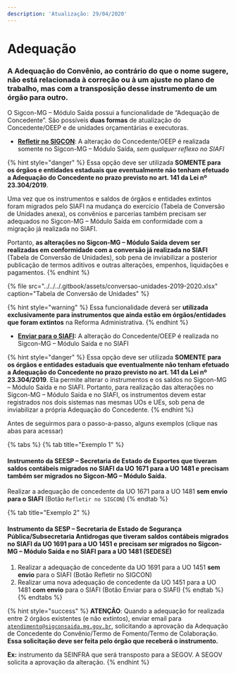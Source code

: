 ```yaml
---
description: 'Atualização: 29/04/2020'
---
```


# Adequação

### A Adequação do Convênio, ao contrário do que o nome sugere, não está relacionada à correção ou à um ajuste no plano de trabalho, mas com a transposição desse instrumento de um órgão para outro. 

 O Sigcon-MG – Módulo Saída possui a funcionalidade de “Adequação de Concedente”. São possíveis **duas formas** de atualização do Concedente/OEEP e de unidades orçamentárias e executoras.

*   [**Refletir no SIGCON**](refletir-no-sigcon.md): A alteração do Concedente/OEEP é realizada somente no Sigcon-MG – Módulo Saída, _sem qualquer reflexo no SIAFI_

{% hint style="danger" %}
Essa opção deve ser utilizada **SOMENTE para os órgãos e entidades estaduais que eventualmente não tenham efetuado a Adequação do Concedente no prazo previsto no art. 141 da Lei nº 23.304/2019**. 

Uma vez que os instrumentos e saldos de órgãos e entidades extintos foram migrados pelo SIAFI na mudança do exercício \(Tabela de Conversão de Unidades anexa\), os convênios e parcerias também precisam ser adequados no Sigcon-MG – Módulo Saída em conformidade com a migração já realizada no SIAFI. 

Portanto, **as alterações no Sigcon-MG – Módulo Saída devem ser realizadas em conformidade com a conversão já realizada no SIAFI** \(Tabela de Conversão de Unidades\), sob pena de inviabilizar a posterior publicação de termos aditivos e outras alterações, empenhos, liquidações e pagamentos.
{% endhint %}

{% file src="../../../.gitbook/assets/conversao-unidades-2019-2020.xlsx" caption="Tabela de Conversão de Unidades" %}

{% hint style="warning" %}
 Essa funcionalidade deverá ser **utilizada exclusivamente para instrumentos que ainda estão em órgãos/entidades que foram extintos** na Reforma Administrativa.
{% endhint %}

*   [**Enviar para o SIAFI**](enviar-para-o-siafi.md)**:** A alteração do Concedente/OEEP é realizada no Sigcon-MG – Módulo Saída e no SIAFI

{% hint style="danger" %}
Essa opção deve ser utilizada **SOMENTE** **para os órgãos e entidades estaduais que eventualmente não tenham efetuado a Adequação do Concedente no prazo previsto no art. 141 da Lei nº 23.304/2019**. Ela permite alterar o instrumentos e os saldos no Sigcon-MG – Módulo Saída e no SIAFI. Portanto, para realização das alterações no Sigcon-MG – Módulo Saída e no SIAFI, os instrumentos devem estar registrados nos dois sistemas nas mesmas UOs e UEs, sob pena de inviabilizar a própria Adequação do Concedente.
{% endhint %}

Antes de seguirmos para o passo-a-passo, alguns exemplos \(clique nas abas para acessar\)

{% tabs %}
{% tab title="Exemplo 1" %}
#### Instrumento da SEESP – Secretaria de Estado de Esportes que tiveram saldos contábeis migrados no SIAFI da UO 1671 para a UO 1481 e precisam também ser migrados no Sigcon-MG – Módulo Saída.

 Realizar a adequação de concedente da UO 1671 para a UO 1481 **sem envio** **para o SIAFI** \(Botão `Refletir no SIGCON`\)
{% endtab %}

{% tab title="Exemplo 2" %}
#### Instrumento da SESP – Secretaria de Estado de Segurança Pública/Subsecretaria Antidrogas que tiveram saldos contábeis migrados no SIAFI da UO 1691 para a UO 1451 e precisam ser migrados no Sigcon-MG – Módulo Saída e no SIAFI para a UO 1481 \(SEDESE\)

1. Realizar a adequação de concedente da UO 1691 para a UO 1451 **sem envio** para o SIAFI \(Botão Refletir no SIGCON\)
2. Realizar uma nova adequação de concedente da UO 1451 para a UO 1481 **com envio** para o SIAFI \(Botão Enviar para o SIAFI\)
{% endtab %}
{% endtabs %}

{% hint style="success" %}
**ATENÇÃO**: Quando a adequação for realizada entre 2 órgãos existentes \(e não extintos\), enviar email para [`atendimento@sigconsaida.mg.gov.br`](mailto:%20atendimento@sigconsaida.mg.gov.br), solicitando a aprovação da Adequação de Concedente do Convênio/Termo de Fomento/Termo de Colaboração. **Essa solicitação deve ser feita pelo órgão que receberá o instrumento.** 

**Ex:** instrumento da SEINFRA que será transposto para a SEGOV. A SEGOV solicita a aprovação da alteração.
{% endhint %}

